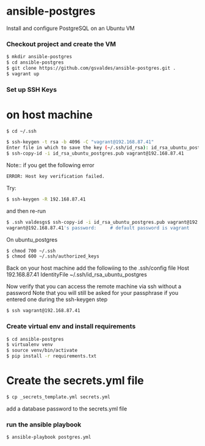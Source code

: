 # ansible-postgres
Install and configure PostgreSQL on an Ubuntu VM


### Checkout project and create the VM

```bash
$ mkdir ansible-postgres
$ cd ansible-postgres
$ git clone https://github.com/gsvaldes/ansible-postgres.git .
$ vagrant up
```
### Set up SSH Keys

# on host machine
```bash
$ cd ~/.ssh
```

```bash
$ ssh-keygen -t rsa -b 4096 -C "vagrant@192.168.87.41"
Enter file in which to save the key (~/.ssh/id_rsa): id_rsa_ubuntu_postgres
$ ssh-copy-id -i id_rsa_ubuntu_postgres.pub vagrant@192.168.87.41
```

Note:: if you get the following error

```bash
ERROR: Host key verification failed.
```

Try:
```bash
$ ssh-keygen -R 192.168.87.41
```
and then re-run 

```bash
$ .ssh valdesgs$ ssh-copy-id -i id_rsa_ubuntu_postgres.pub vagrant@192.168.87.41
vagrant@192.168.87.41's password:     # default password is vagrant
```

On ubuntu_postgres
```bash
$ chmod 700 ~/.ssh
$ chmod 600 ~/.ssh/authorized_keys
```


Back on your host machine add the followiing to the .ssh/config file
Host 192.168.87.41
  IdentityFile ~/.ssh/id_rsa_ubuntu_postgres

Now verify that you can access the remote machine via ssh without a password
Note that you will still be asked for your passphrase if you entered one during the ssh-keygen step

```bash
$ ssh vagrant@192.168.87.41
```

### Create virtual env and install requirements
```bash
$ cd ansible-postgres
$ virtualenv venv
$ source venv/bin/activate
$ pip install -r requirements.txt
```

# Create the secrets.yml file
```bash
$ cp _secrets_template.yml secrets.yml
```
add a database password to the secrets.yml file


### run the ansible playbook
```bash
$ ansible-playbook postgres.yml
```
